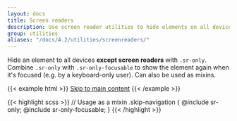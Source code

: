 ```yaml
---
layout: docs
title: Screen readers
description: Use screen reader utilities to hide elements on all devices except screen readers.
group: utilities
aliases: "/docs/4.2/utilities/screenreaders/"
---
```


Hide an element to all devices **except screen readers** with `.sr-only`. Combine `.sr-only` with `.sr-only-focusable` to show the element again when it's focused (e.g. by a keyboard-only user). Can also be used as mixins.

{{< example html >}}
<a class="sr-only sr-only-focusable" href="#content">Skip to main content</a>
{{< /example >}}

{{< highlight scss >}}
// Usage as a mixin
.skip-navigation {
  @include sr-only;
  @include sr-only-focusable;
}
{{< /highlight >}}
